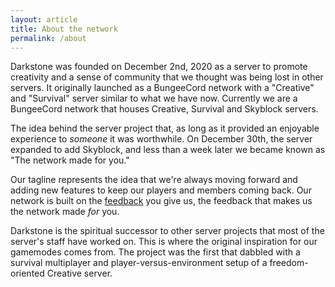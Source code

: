 ```yaml
---
layout: article
title: About the network
permalink: /about
---
```


Darkstone was founded on December 2nd, 2020 as a server to promote creativity and a sense of community that we thought was being lost in other servers. It originally launched as a BungeeCord network with a "Creative" and "Survival" server similar to what we have now. Currently we are a BungeeCord network that houses Creative, Survival and Skyblock servers.  

The idea behind the server project that, as long as it provided an enjoyable experience to *someone* it was worthwhile. On December 30th, the server expanded to add Skyblock, and less than a week later we became known as "The network made for you."

Our tagline represents the idea that we're always moving forward and adding new features to keep our players and members coming back. Our network is built on the [feedback](../discord) you give us, the feedback that makes us the network made *for* you.

Darkstone is the spiritual successor to other server projects that most of the server's staff have worked on. This is where the original inspiration for our gamemodes comes from. The project was the first that dabbled with a survival multiplayer and player-versus-environment setup of a freedom-oriented Creative server.
